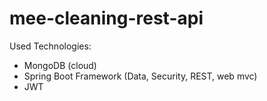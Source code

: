 # mee-cleaning-rest-api

Used Technologies:
- MongoDB (cloud)
- Spring Boot Framework (Data, Security, REST, web mvc)
- JWT